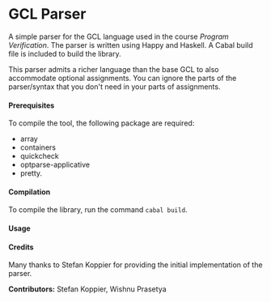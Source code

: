 # GCL Parser

A simple parser for the GCL language used in the course _Program Verification_. The parser is written using Happy and Haskell. A Cabal build file is included to build the library.

This parser admits a richer language than the base GCL to also accommodate optional assignments. You can ignore the parts of the parser/syntax that you don't need in your parts of assignments.

#### Prerequisites
To compile the tool, the following package are required:
* array
* containers
* quickcheck
* optparse-applicative
* pretty.

#### Compilation
To compile the library, run the command `cabal build`.

#### Usage


#### Credits

Many thanks to Stefan Koppier for providing the initial implementation of the parser.

**Contributors:** Stefan Koppier, Wishnu Prasetya
